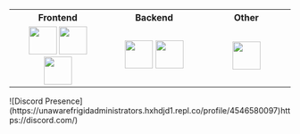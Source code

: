 <link rel="stylesheet" href="https://cdn.jsdelivr.net/gh/devicons/devicon@v2.15.1/devicon.min.css">
<table >
  <tr >
    <th>Frontend</th>
    <th>Backend</th>
    <th>Other</th>
  </tr> 
  <tr>
    <td width="400" align="center">
<!-- FrontEnd -->
<a target="blank"><img src="https://cdn.jsdelivr.net/gh/devicons/devicon/icons/javascript/javascript-original.svg" width="50" /></a>
<a target="blank"><img src="https://cdn.jsdelivr.net/gh/devicons/devicon/icons/html5/html5-plain.svg" width="50" /></a>
<a target="blank"><img src="https://cdn.jsdelivr.net/gh/devicons/devicon/icons/css3/css3-original.svg" width="50" /></a>
    </td>
    <td width="400" align="center">
 <!-- BackEnd -->
<a target="blank"><img src="https://cdn.jsdelivr.net/gh/devicons/devicon/icons/python/python-original.svg" width="50" /></a>
 <a target="blank"><img src="https://cdn.jsdelivr.net/gh/devicons/devicon/icons/rust/rust-plain.svg" width="50" /></a>
    </td>
    <td width="400" align="center">
      <a target="blank"><img src="https://cdn.jsdelivr.net/gh/devicons/devicon/icons/vscode/vscode-original.svg" width="50" /></a>
    </td>
  </tr>
</table>
![Discord Presence](https://unawarefrigidadministrators.hxhdjd1.repl.co/profile/4546580097)https://discord.com/)
